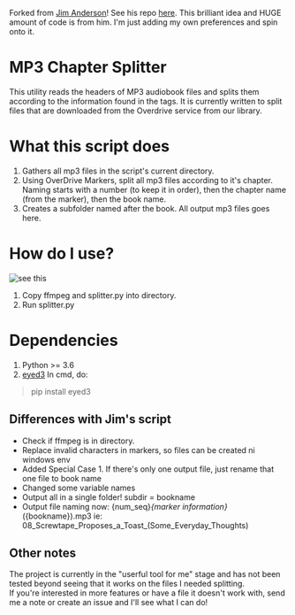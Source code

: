 
Forked from [Jim Anderson](https://twitter.com/jimande75053775)! See his repo [here](https://github.com/jima80525/mp3splitter). This brilliant idea and HUGE amount of code is from him. I'm just adding my own preferences and spin onto it.

# MP3 Chapter Splitter

This utility reads the headers of MP3 audiobook files and splits them according to the information found in the tags. It is currently written to split files that are downloaded from the Overdrive service from our library.


# What this script does
1. Gathers all mp3 files in the script's current directory.
2. Using OverDrive Markers, split all mp3 files according to it's chapter.
Naming starts with a number (to keep it in order), then the chapter name (from the marker), then the book name.
3. Creates a subfolder named after the book. All output mp3 files goes here.

# How do I use?

![see this](https://i.imgur.com/0RNtVhg.gif)
1. Copy ffmpeg and splitter.py into directory.
2. Run splitter.py

# Dependencies
1. Python >= 3.6
2. [eyed3](https://pypi.org/project/eyed3/)
In cmd, do:
>pip install eyed3


## Differences with Jim's script

 - Check if ffmpeg is in directory.
 - Replace invalid characters in markers, so files can be created ni windows env
 - Added Special Case 1. If there's only one output file, just rename that one file to book name
 - Changed some variable names
 - Output all in a single folder! subdir = bookname
 - Output file naming now: {num_seq}_{marker information}_({bookname}).mp3
                       ie: 08_Screwtape_Proposes_a_Toast_(Some_Everyday_Thoughts)


## Other notes
The project is currently in the "userful tool for me" stage and has not been tested beyond seeing that it works on the files I needed splitting.  
If you're interested in more features or have a file it doesn't work with, send me a note or create an issue and I'll see what I can do!
